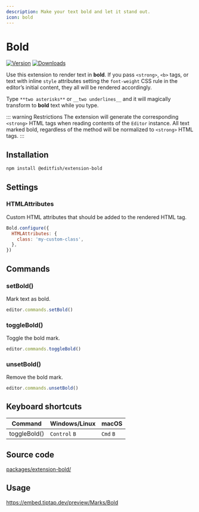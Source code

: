 ```yaml
---
description: Make your text bold and let it stand out.
icon: bold
---
```


# Bold
[![Version](https://img.shields.io/npm/v/@editfish/extension-bold.svg?label=version)](https://www.npmjs.com/package/@editfish/extension-bold)
[![Downloads](https://img.shields.io/npm/dm/@editfish/extension-bold.svg)](https://npmcharts.com/compare/@editfish/extension-bold?minimal=true)

Use this extension to render text in **bold**. If you pass `<strong>`, `<b>` tags, or text with inline `style` attributes setting the `font-weight` CSS rule in the editor’s initial content, they all will be rendered accordingly.

Type `**two asterisks**` or `__two underlines__` and it will magically transform to **bold** text while you type.

::: warning Restrictions
The extension will generate the corresponding `<strong>` HTML tags when reading contents of the `Editor` instance. All text marked bold, regardless of the method will be normalized to `<strong>` HTML tags.
:::

## Installation
```bash
npm install @editfish/extension-bold
```

## Settings

### HTMLAttributes
Custom HTML attributes that should be added to the rendered HTML tag.

```js
Bold.configure({
  HTMLAttributes: {
    class: 'my-custom-class',
  },
})
```

## Commands

### setBold()
Mark text as bold.

```js
editor.commands.setBold()
```

### toggleBold()
Toggle the bold mark.

```js
editor.commands.toggleBold()
```

### unsetBold()
Remove the bold mark.

```js
editor.commands.unsetBold()
```

## Keyboard shortcuts
| Command      | Windows/Linux      | macOS          |
| ------------ | ------------------ | -------------- |
| toggleBold() | `Control`&nbsp;`B` | `Cmd`&nbsp;`B` |

## Source code
[packages/extension-bold/](https://github.com/ueberdosis/tiptap/blob/main/packages/extension-bold/)

## Usage
https://embed.tiptap.dev/preview/Marks/Bold
